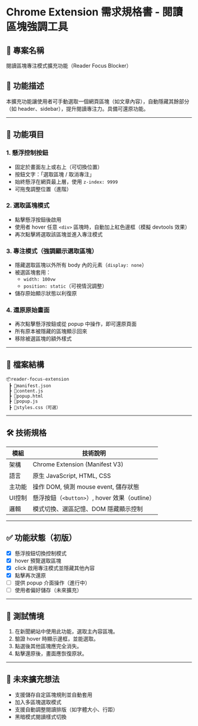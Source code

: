 
# Chrome Extension 需求規格書 - 閱讀區塊強調工具

## 📌 專案名稱
閱讀區塊專注模式擴充功能（Reader Focus Blocker）

## 🎯 功能描述
本擴充功能讓使用者可手動選取一個網頁區塊（如文章內容），自動隱藏其餘部分（如 header、sidebar），提升閱讀專注力。具備可還原功能。

---

## 🧩 功能項目

### 1. 懸浮控制按鈕
- 固定於畫面左上或右上（可切換位置）
- 按鈕文字：「選取區塊 / 取消專注」
- 始終懸浮在網頁最上層，使用 `z-index: 9999`
- 可拖曳調整位置（進階）

### 2. 選取區塊模式
- 點擊懸浮按鈕後啟用
- 使用者 hover 任意 `<div>` 區塊時，自動加上紅色邊框（模擬 devtools 效果）
- 再次點擊將選取該區塊並進入專注模式

### 3. 專注模式（強調顯示選取區塊）
- 隱藏選取區塊以外所有 body 內的元素（`display: none`）
- 被選區塊套用：
  - `width: 100vw`
  - `position: static`（可視情況調整）
- 儲存原始顯示狀態以利復原

### 4. 還原原始畫面
- 再次點擊懸浮按鈕或從 popup 中操作，即可還原頁面
- 所有原本被隱藏的區塊顯示回來
- 移除被選區塊的額外樣式

---

## 📁 檔案結構
```
📦reader-focus-extension
 ┣ 📜manifest.json
 ┣ 📜content.js
 ┣ 📜popup.html
 ┣ 📜popup.js
 ┣ 📜styles.css（可選）
```

---

## 🛠 技術規格

| 模組 | 技術說明 |
|------|----------|
| 架構 | Chrome Extension (Manifest V3) |
| 語言 | 原生 JavaScript, HTML, CSS |
| 主功能 | 操作 DOM, 偵測 mouse event, 儲存狀態 |
| UI控制 | 懸浮按鈕（`<button>`）, hover 效果（outline） |
| 邏輯 | 模式切換、選區記憶、DOM 隱藏顯示控制 |

---

## ✅ 功能狀態（初版）
- [x] 懸浮按鈕切換控制模式
- [x] hover 預覽選取區塊
- [x] click 啟用專注模式並隱藏其他內容
- [x] 點擊再次還原
- [ ] 提供 popup 介面操作（進行中）
- [ ] 使用者偏好儲存（未來擴充）

---

## 🧪 測試情境
1. 在新聞網站中使用此功能，選取主內容區塊。
2. 驗證 hover 時顯示邊框，並能選取。
3. 點選後其他區塊應完全消失。
4. 點擊還原後，畫面應恢復原狀。

---

## 🔄 未來擴充想法
- 支援儲存自定區塊規則並自動套用
- 加入多區塊選取模式
- 支援自動調整閱讀排版（如字體大小、行距）
- 黑暗模式閱讀樣式切換

